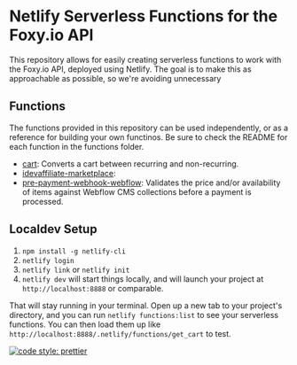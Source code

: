# Netlify Serverless Functions for the Foxy.io API

This repository allows for easily creating serverless functions to work with the Foxy.io API, deployed using Netlify. The goal is to make this as approachable as possible, so we're avoiding unnecessary

## Functions

The functions provided in this repository can be used independently, or as a reference for building your own functinos.
Be sure to check the README for each function in the functions folder.

- [cart](src/functions/cart): Converts a cart between recurring and non-recurring.
- [idevaffiliate-marketplace](src/functions/idevaffiliate-marketplace): 
- [pre-payment-webhook-webflow](src/functions/pre-payment-webhook-webflow): Validates the price and/or availability of items against Webflow CMS collections before a payment is processed.

## Localdev Setup

1. `npm install -g netlify-cli`
1. `netlify login`
1. `netlify link` or `netlify init`
1. `netlify dev` will start things locally, and will launch your project at `http://localhost:8888` or comparable.

That will stay running in your terminal. Open up a new tab to your project's directory, and you can run `netlify functions:list` to see your serverless functions. You can then load them up like `http://localhost:8888/.netlify/functions/get_cart` to test.



[![code style: prettier](https://img.shields.io/badge/code_style-prettier-ff69b4.svg?style=flat-square)](https://github.com/prettier/prettier)
